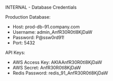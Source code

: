 INTERNAL - Database Credentials

Production Database:
- Host: prod-db-91.company.com
- Username: admin_AnfR30R0tl8KjDaW
- Password: P@ssw0rd91!
- Port: 5432

API Keys:
- AWS Access Key: AKIAAnfR30R0tl8KjDaW
- AWS Secret: AnfR30R0tl8KjDaW
- Redis Password: redis_91_AnfR30R0tl8KjDaW